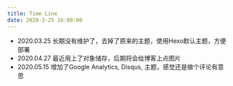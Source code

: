 ```yaml
---
title: Time Line
date: 2020-3-25 16:00:00
---
```


- 2020.03.25 长期没有维护了，去掉了原来的主题，使用Hexo默认主题，方便部署
- 2020.04.27 最近用上了对象储存，后期将会给博客上点图片
- 2020.05.15 增加了Google Analytics, Disqus, 主题，感觉还是做个评论有意思
